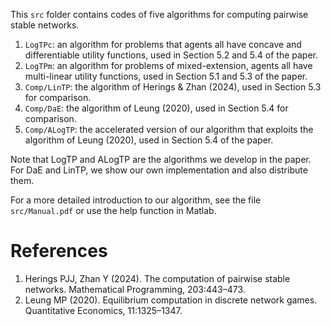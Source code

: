 This `src` folder contains codes of five algorithms for computing pairwise stable networks. 
1. `LogTPc`: an algorithm for problems that agents all have concave and differentiable utility functions, used in Section 5.2 and 5.4 of the paper.
2. `LogTPm`: an algorithm for problems of mixed-extension, agents all have multi-linear utility functions, used in Section 5.1 and 5.3 of the paper.
3. `Comp/LinTP`: the algorithm of Herings & Zhan (2024), used in Section 5.3 for comparison.
4. `Comp/DaE`: the algorithm of Leung (2020), used in Section 5.4 for comparison.
5. `Comp/ALogTP`: the accelerated version of our algorithm that exploits the algorithm of Leung (2020), used in Section 5.4 of the paper.

Note that LogTP and ALogTP are the algorithms we develop in the paper. For DaE and LinTP, we show our own implementation and also distribute them.

For a more detailed introduction to our algorithm, see the file `src/Manual.pdf` or use the help function in Matlab.

# References
1. Herings PJJ, Zhan Y (2024). The computation of pairwise stable networks. Mathematical Programming, 203:443–473.
2. Leung MP (2020). Equilibrium computation in discrete network games. Quantitative Economics, 11:1325–1347.
